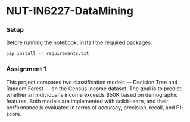 # NUT-IN6227-DataMining

### Setup

Before running the notebook, install the required packages:

```bash
pip install -r requirements.txt
```

### Assignment 1

This project compares two classification models — Decision Tree and Random Forest — on the Census Income dataset.
The goal is to predict whether an individual's income exceeds $50K based on demographic features.
Both models are implemented with scikit-learn, and their performance is evaluated in terms of accuracy, precision, recall, and F1-score.

